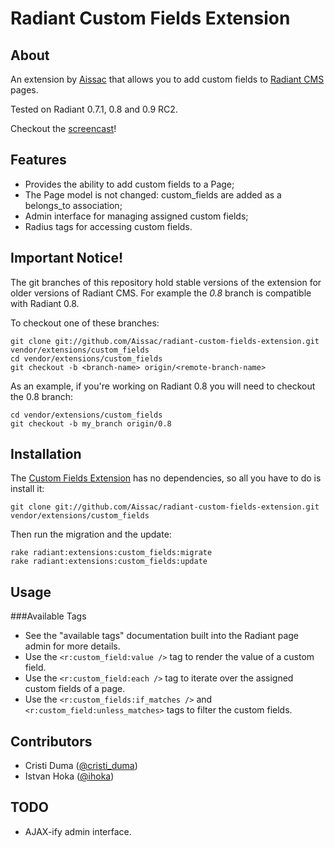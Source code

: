 Radiant Custom Fields Extension
===

About
---

An extension by [Aissac][ai] that allows you to add custom fields to [Radiant CMS][rd] pages.

Tested on Radiant 0.7.1, 0.8 and 0.9 RC2.

Checkout the [screencast][rc]!

Features
---

* Provides the ability to add custom fields to a Page;
* The Page model is not changed: custom\_fields are added as a belongs\_to association;
* Admin interface for managing assigned custom fields;
* Radius tags for accessing custom fields.

Important Notice!
---

The git branches of this repository hold stable versions of the extension for older versions of Radiant CMS. For example the _0.8_ branch is compatible with Radiant 0.8. 

To checkout one of these branches:

    git clone git://github.com/Aissac/radiant-custom-fields-extension.git vendor/extensions/custom_fields
    cd vendor/extensions/custom_fields
    git checkout -b <branch-name> origin/<remote-branch-name>

As an example, if you're working on Radiant 0.8 you will need to checkout the 0.8 branch:
    
    cd vendor/extensions/custom_fields
    git checkout -b my_branch origin/0.8

Installation
---

The [Custom Fields Extension][cfe] has no dependencies, so all you have to do is install it:
  
  	git clone git://github.com/Aissac/radiant-custom-fields-extension.git vendor/extensions/custom_fields

Then run the migration and the update:
  
  	rake radiant:extensions:custom_fields:migrate
  	rake radiant:extensions:custom_fields:update

Usage
---

###Available Tags

* See the "available tags" documentation built into the Radiant page admin for more details.
* Use the `<r:custom_field:value />` tag to render the value of a custom field.
* Use the `<r:custom_field:each />` tag to iterate over the assigned custom fields of a page.
* Use the `<r:custom_fields:if_matches />` and `<r:custom_field:unless_matches>` tags to filter the custom fields.

Contributors
---

* Cristi Duma ([@cristi_duma][cd])
* Istvan Hoka ([@ihoka][ih])

TODO
---
* AJAX-ify admin interface.


[ai]: http://www.aissac.ro/
[rd]: http://radiantcms.org/
[cfe]: http://github.com/Aissac/radiant-custom-fields-extension/
[cd]: http://twitter.com/cristi_duma
[ih]: http://twitter.com/ihoka
[rc]: http://radiantcms.org/blog/archives/2010/03/23/radiantcasts-episode-6-radiant-custom-fields-and-stereotype-extensions/